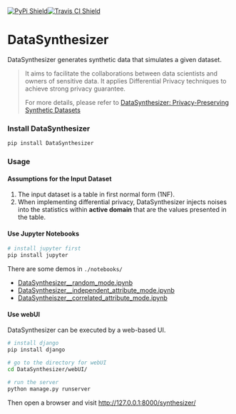 [![PyPi Shield](https://img.shields.io/pypi/v/DataSynthesizer.svg)](https://pypi.python.org/pypi/DataSynthesizer)[![Travis CI Shield](https://travis-ci.com/DataResponsibly/DataSynthesizer.svg?branch=master)](https://travis-ci.com/DataResponsibly/DataSynthesizer)

# DataSynthesizer

DataSynthesizer generates synthetic data that simulates a given dataset.

> It aims to facilitate the collaborations between data scientists and owners of sensitive data. It applies Differential Privacy techniques to achieve strong privacy guarantee.
>
> For more details, please refer to [DataSynthesizer: Privacy-Preserving Synthetic Datasets](docs/cr-datasynthesizer-privacy.pdf)

### Install DataSynthesizer

```bash
pip install DataSynthesizer
```

### Usage

#### Assumptions for the Input Dataset

1. The input dataset is a table in first normal form (1NF).
2. When implementing differential privacy, DataSynthesizer injects noises into the statistics within **active domain** that are the values presented in the table.

#### Use Jupyter Notebooks

```bash
# install jupyter first
pip install jupyter
```

There are some demos in `./notebooks/`

- [DataSynthesizer__random_mode.ipynb](notebooks/DataSynthesizer__random_mode.ipynb)
- [DataSynthesizer__independent_attribute_mode.ipynb](notebooks/DataSynthesizer__independent_attribute_mode.ipynb)
- [DataSyntheiszer__correlated_attribute_mode.ipynb](notebooks/DataSyntheiszer__correlated_attribute_mode.ipynb)

#### Use webUI

DataSynthesizer can be executed by a web-based UI.

```bash
# install django
pip install django

# go to the directory for webUI
cd DataSynthesizer/webUI/

# run the server
python manage.py runserver
```

Then open a browser and visit http://127.0.0.1:8000/synthesizer/
